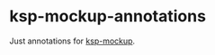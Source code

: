 # ksp-mockup-annotations

Just annotations for [ksp-mockup](https://github.com/miroslavhybler/ksp-mockup).